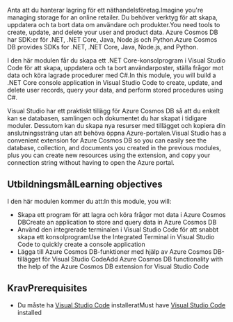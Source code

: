 <span data-ttu-id="2a788-101">Anta att du hanterar lagring för ett näthandelsföretag.</span><span class="sxs-lookup"><span data-stu-id="2a788-101">Imagine you're managing storage for an online retailer.</span></span> <span data-ttu-id="2a788-102">Du behöver verktyg för att skapa, uppdatera och ta bort data om användare och produkter.</span><span class="sxs-lookup"><span data-stu-id="2a788-102">You need tools to create, update, and delete your user and product data.</span></span> <span data-ttu-id="2a788-103">Azure Cosmos DB har SDK:er för .NET, .NET Core, Java, Node.js och Python.</span><span class="sxs-lookup"><span data-stu-id="2a788-103">Azure Cosmos DB provides SDKs for .NET, .NET Core, Java, Node.js, and Python.</span></span>

<span data-ttu-id="2a788-104">I den här modulen får du skapa ett .NET Core-konsolprogram i Visual Studio Code för att skapa, uppdatera och ta bort användarposter, ställa frågor mot data och köra lagrade procedurer med C#.</span><span class="sxs-lookup"><span data-stu-id="2a788-104">In this module, you will build a .NET Core console application in Visual Studio Code to create, update, and delete user records, query your data, and perform stored procedures using C#.</span></span>

<span data-ttu-id="2a788-105">Visual Studio har ett praktiskt tillägg för Azure Cosmos DB så att du enkelt kan se databasen, samlingen och dokumentet du har skapat i tidigare moduler. Dessutom kan du skapa nya resurser med tillägget och kopiera din anslutningssträng utan att behöva öppna Azure-portalen.</span><span class="sxs-lookup"><span data-stu-id="2a788-105">Visual Studio has a convenient extension for Azure Cosmos DB so you can easily see the database, collection, and documents you created in the previous modules, plus you can create new resources using the extension, and copy your connection string without having to open the Azure portal.</span></span>

## <a name="learning-objectives"></a><span data-ttu-id="2a788-106">Utbildningsmål</span><span class="sxs-lookup"><span data-stu-id="2a788-106">Learning objectives</span></span>

<span data-ttu-id="2a788-107">I den här modulen kommer du att:</span><span class="sxs-lookup"><span data-stu-id="2a788-107">In this module, you will:</span></span>  

- <span data-ttu-id="2a788-108">Skapa ett program för att lagra och köra frågor mot data i Azure Cosmos DB</span><span class="sxs-lookup"><span data-stu-id="2a788-108">Create an application to store and query data in Azure Cosmos DB</span></span>
- <span data-ttu-id="2a788-109">Använd den integrerade terminalen i Visual Studio Code för att snabbt skapa ett konsolprogram</span><span class="sxs-lookup"><span data-stu-id="2a788-109">Use the Integrated Terminal in Visual Studio Code to quickly create a console application</span></span>
- <span data-ttu-id="2a788-110">Lägga till Azure Cosmos DB-funktioner med hjälp av Azure Cosmos DB-tillägget för Visual Studio Code</span><span class="sxs-lookup"><span data-stu-id="2a788-110">Add Azure Cosmos DB functionality with the help of the Azure Cosmos DB extension for Visual Studio Code</span></span>

## <a name="prerequisites"></a><span data-ttu-id="2a788-111">Krav</span><span class="sxs-lookup"><span data-stu-id="2a788-111">Prerequisites</span></span>

- <span data-ttu-id="2a788-112">Du måste ha [Visual Studio Code](https://code.visualstudio.com/) installerat</span><span class="sxs-lookup"><span data-stu-id="2a788-112">Must have [Visual Studio Code](https://code.visualstudio.com/) installed</span></span>